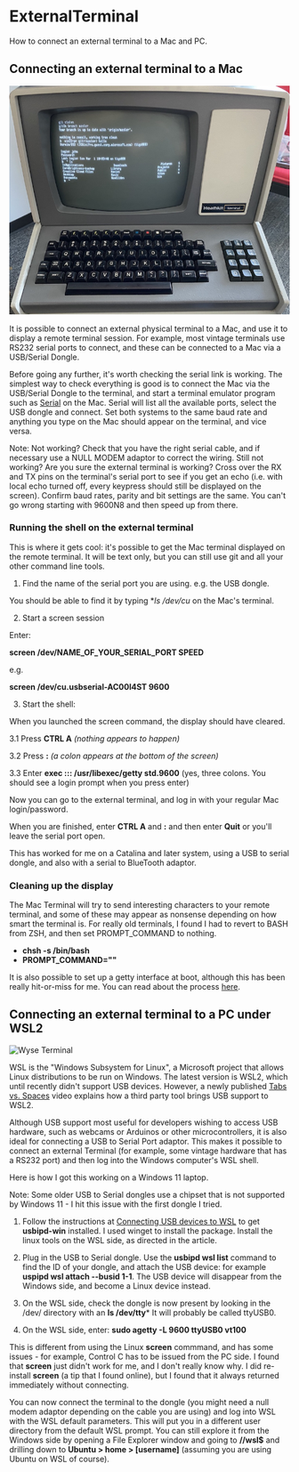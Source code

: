 # ExternalTerminal
 
How to connect an external terminal to a Mac and PC.
 
## Connecting an external terminal to a Mac
 
![Heathkit Terminal](terminal.jpg "A serial terminal connected to a Mac's terminal")
 
It is possible to connect an external physical terminal to a Mac, and use it to display a remote terminal session. For example, most vintage terminals use RS232 serial ports to connect, and these can be connected to a Mac via a USB/Serial Dongle.
 
Before going any further, it's worth checking the serial link is working. The simplest way to check everything is good is to connect the Mac via the USB/Serial Dongle to the terminal, and start a terminal emulator program such as [Serial](https://apps.apple.com/us/app/serial/id877615577?mt=12) on the Mac. Serial will list all the available ports, select the USB dongle and connect. Set both systems to the same baud rate and anything you type on the Mac should appear on the terminal, and vice versa.
 
Note: Not working? Check that you have the right serial cable, and if necessary use a NULL MODEM adaptor to correct the wiring. Still not working? Are you sure the external terminal is working? Cross over the RX and TX pins on the terminal's serial port to see if you get an echo (i.e. with local echo turned off, every keypress should still be displayed on the screen). Confirm baud rates, parity and bit settings are the same. You can't go wrong starting with 9600N8 and then speed up from there.
 
### Running the shell on the external terminal
 
This is where it gets cool: it's possible to get the Mac terminal displayed on the remote terminal. It will be text only, but you can still use git and all your other command line tools.
 
1. Find the name of the serial port you are using. e.g. the USB dongle.
 
You should be able to find it by typing **ls /dev/cu* on the Mac's terminal.
 
2. Start a screen session
 
Enter:
 
**screen /dev/NAME_OF_YOUR_SERIAL_PORT SPEED**
 
e.g.
 
**screen /dev/cu.usbserial-AC00I4ST 9600**
 
3. Start the shell:
 
When you launched the screen command, the display should have cleared.
 
3.1 Press **CTRL A** *(nothing appears to happen)*
 
3.2 Press **:** *(a colon appears at the bottom of the screen)*
 
3.3 Enter **exec ::: /usr/libexec/getty std.9600** (yes, three colons. You should see a login prompt when you press enter)
 
Now you can go to the external terminal, and log in with your regular Mac login/password.
 
When you are finished, enter **CTRL A** and **:** and then enter **Quit** or you'll leave the serial port open.
 
This has worked for me on a Catalina and later system, using a USB to serial dongle, and also with a serial to BlueTooth adaptor.
 
### Cleaning up the display
 
The Mac Terminal will try to send interesting characters to your remote terminal, and some of these may appear as nonsense depending on how smart the terminal is. For really old terminals, I found I had to revert to BASH from ZSH, and then set PROMPT_COMMAND to nothing.
 
* **chsh -s /bin/bash**
* **PROMPT_COMMAND=""**
 
It is also possible to set up a getty interface at boot, although this has been really hit-or-miss for me. You can read about the process [here](http://www.club.cc.cmu.edu/~mdille3/doc/mac_osx_serial_console.html).
 
 
## Connecting an external terminal to a PC under WSL2

![Wyse Terminal](wyse.png "A serial terminal connected to a PC WSL2 session")
 
WSL is the "Windows Subsystem for Linux", a Microsoft project that allows Linux distributions to be run on Windows. The latest version is WSL2, which until recently didn't support USB devices. However, a newly published [Tabs vs. Spaces](https://youtu.be/I2jOuLU4o8E) video explains how a third party tool brings USB support to WSL2.
 
Although USB support most useful for developers wishing to access USB hardware, such as webcams or Arduinos or other microcontrollers, it is also ideal for connecting a USB to Serial Port adaptor. This makes it possible to connect an external Terminal (for example, some vintage hardware that has a RS232 port) and then log into the Windows computer's WSL shell.
 
Here is how I got this working on a Windows 11 laptop.
 
Note: Some older USB to Serial dongles use a chipset that is not supported by Windows 11 - I hit this issue with the first dongle I tried.
 
1. Follow the instructions at [Connecting USB devices to WSL](https://devblogs.microsoft.com/commandline/connecting-usb-devices-to-wsl/) to get **usbipd-win** installed. I used winget to install the package. Install the linux tools on the WSL side, as directed in the article.
 
2. Plug in the USB to Serial dongle. Use the **usbipd wsl list** command to find the ID of your dongle, and attach the USB device: for example **uspipd wsl attach --busid 1-1**. The USB device will disappear from the Windows side, and become a Linux device instead.
 
3. On the WSL side, check the dongle is now present by looking in the /dev/ directory with an **ls /dev/tty***  It will probably be called ttyUSB0.
 
4. On the WSL side, enter: **sudo agetty -L 9600 ttyUSB0 vt100**
 
This is different from using the Linux **screen** commmand, and has some issues - for example, Control C has to be issued from the PC side. I found that **screen** just didn't work for me, and I don't really know why. I did re-install **screen** (a tip that I found online), but I found that it always returned immediately without connecting.
 
You can now connect the terminal to the dongle (you might need a null modem adaptor depending on the cable you are using) and log into WSL with the WSL default parameters. This will put you in a different user directory from the default WSL prompt. You can still explore it from the Windows side by opening a File Explorer window and going to **//wsl$** and drilling down to **Ubuntu > home > [username]** (assuming you are using Ubuntu on WSL of course).